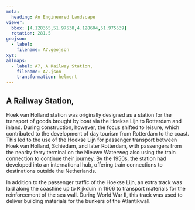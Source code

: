 ```yaml
---
meta:
  heading: An Engineered Landscape
viewer:
  bbox: [4.128355,51.97538,4.128604,51.975539]
  rotation: 281.5
geojson:
  - label:
    filename: A7.geojson
xyz:
allmaps:
  - label: A7, A Railway Station,
    filename: A7.json
    transformation: helmert
---
```


## A Railway Station,

Hoek van Holland station was originally designed as a station for the transport of goods brought by boat via the Hoekse Lijn to Rotterdam and inland. During construction, however, the focus shifted to leisure, which contributed to the development of day tourism from Rotterdam to the coast. This led to the use of the Hoekse Lijn for passenger transport between Hoek van Holland, Schiedam, and later Rotterdam, with passengers from the nearby ferry terminal on the Nieuwe Waterweg also using the train connection to continue their journey. By the 1950s, the station had developed into an international hub, offering train connections to destinations outside the Netherlands. 

In addition to the passenger traffic of the Hoekse Lijn, an extra track was laid along the coastline up to Kijkduin in 1906 to transport materials for the reinforcement of the sea wall. During World War II, this track was used to deliver building materials for the bunkers of the Atlantikwall.